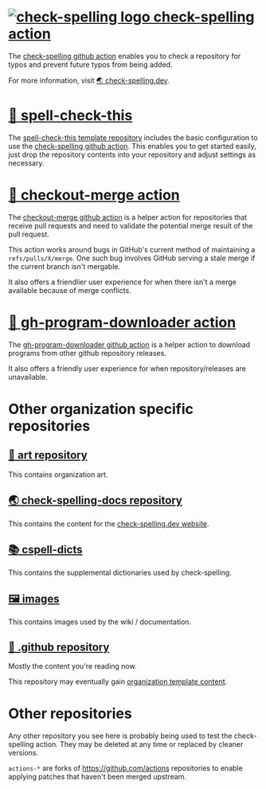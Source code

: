 # [![check-spelling logo](https://avatars.githubusercontent.com/u/61040283?s=30&u=236624f0c93fb22d373f37f1bf2e5c05166a972d&v=4) check-spelling action](https://github.com/check-spelling/check-spelling)

The [check-spelling github action](https://github.com/check-spelling/check-spelling) enables you to check a repository for typos and prevent future typos from being added.

For more information, visit [🌏 check-spelling.dev](https://www.check-spelling.dev/).

# [:book: spell-check-this](https://github.com/check-spelling/spell-check-this)

The [spell-check-this template repository](https://github.com/check-spelling/spell-check-this) includes the basic configuration to use the [check-spelling github action](https://github.com/check-spelling/check-spelling).
This enables you to get started easily, just drop the repository contents into your repository and adjust settings as necessary. 

# [🍴 checkout-merge action](https://github.com/check-spelling/checkout-merge)

The [checkout-merge github action](https://github.com/check-spelling/checkout-merge) is a helper action for repositories that receive pull requests and need to validate the potential merge result of the pull request.

This action works around bugs in GitHub's current method of maintaining a `refs/pulls/X/merge`. One such bug involves GitHub serving a stale merge if the current branch isn't mergable.

It also offers a friendlier user experience for when there isn't a merge available because of merge conflicts.

# [🍴 gh-program-downloader action](https://github.com/check-spelling/gh-program-downloader)

The [gh-program-downloader github action](https://github.com/check-spelling/gh-program-downloader) is a helper action to download programs from other github repository releases.

It also offers a friendly user experience for when repository/releases are unavailable.

# Other organization specific repositories

## [🌈 art repository](https://github.com/check-spelling/art)

This contains organization art.

## [🌏 check-spelling-docs repository](https://github.com/check-spelling/check-spelling-docs)

This contains the content for the [check-spelling.dev website](https://www.check-spelling.dev/).

## [📚 cspell-dicts](https://github.com/check-spelling/cspell-dicts)

This contains the supplemental dictionaries used by check-spelling.

## [🖼️ images](https://github.com/check-spelling/images)

This contains images used by the wiki / documentation.

## [🐙 .github repository](https://github.com/check-spelling/.github)

Mostly the content you're reading now.

This repository may eventually gain [organization template content](https://docs.github.com/en/communities/setting-up-your-project-for-healthy-contributions/creating-a-default-community-health-file).

# Other repositories

Any other repository you see here is probably being used to test the check-spelling action. They may be deleted at any time or replaced by cleaner versions.

`actions-*` are forks of https://github.com/actions repositories to enable applying patches that haven't been merged upstream.
